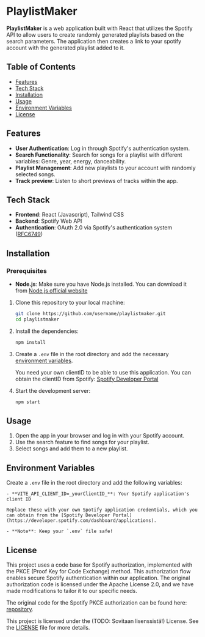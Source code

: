 # PlaylistMaker

**PlaylistMaker** is a web application built with React that utilizes the Spotify API to allow users to create randomly generated playlists based on the search parameters. The application then creates a link to your spotify account with the generated playlist added to it.

## Table of Contents

- [Features](#features)
- [Tech Stack](#tech-stack)
- [Installation](#installation)
- [Usage](#usage)
- [Environment Variables](#environment-variables)
- [License](#license)

## Features

- **User Authentication**: Log in through Spotify's authentication system.
- **Search Functionality**: Search for songs for a playlist with different variables: Genre, year, energy, danceability.
- **Playlist Management**: Add new playlists to your account with randomly selected songs.
- **Track preview**: Listen to short previews of tracks within the app.

## Tech Stack

- **Frontend**: React (Javascript), Tailwind CSS
- **Backend**: Spotify Web API
- **Authentication**: OAuth 2.0 via Spotify's authentication system ([RFC6749](https://datatracker.ietf.org/doc/html/rfc6749))

## Installation

### Prerequisites

- **Node.js**: Make sure you have Node.js installed. You can download it from [Node.js official website](https://nodejs.org/)

1. Clone this repository to your local machine:

    ```bash
    git clone https://github.com/username/playlistmaker.git
    cd playlistmaker
    ```

2. Install the dependencies:

    ```bash
    npm install
    ```

3. Create a `.env` file in the root directory and add the necessary [environment variables](#environment-variables).

    You need your own clientID to be able to use this application. You can obtain the clientID from Spotify: [Spotify Developer Portal](https://developer.spotify.com/documentation/web-api)

4. Start the development server:

    ```bash
    npm start
    ```

## Usage

1. Open the app in your browser and log in with your Spotify account.
2. Use the search feature to find songs for your playlist.
3. Select songs and add them to a new playlist.

## Environment Variables

Create a `.env` file in the root directory and add the following variables:

    - **VITE_API_CLIENT_ID=_yourClientID_**: Your Spotify application's client ID

    Replace these with your own Spotify application credentials, which you can obtain from the [Spotify Developer Portal](https://developer.spotify.com/dashboard/applications).

    - **Note**: Keep your `.env` file safe!

## License

This project uses a code base for Spotify authorization, implemented with the PKCE (Proof Key for Code Exchange) method. This authorization flow enables secure Spotify authentication within our application. The original authorization code is licensed under the Apache License 2.0, and we have made modifications to tailor it to our specific needs.

The original code for the Spotify PKCE authorization can be found here: [repository](https://github.com/spotify/web-api-examples/blob/master/authorization/authorization_code_pkce/public/app.js).

This project is licensed under the (TODO: Sovitaan lisenssistä!) License. See the [LICENSE](LICENSE) file for more details.